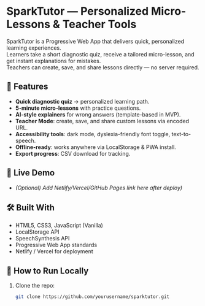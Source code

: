 # SparkTutor — Personalized Micro-Lessons & Teacher Tools

SparkTutor is a Progressive Web App that delivers quick, personalized learning experiences.  
Learners take a short diagnostic quiz, receive a tailored micro-lesson, and get instant explanations for mistakes.  
Teachers can create, save, and share lessons directly — no server required.

## 🌟 Features
- **Quick diagnostic quiz** → personalized learning path.
- **5-minute micro-lessons** with practice questions.
- **AI-style explainers** for wrong answers (template-based in MVP).
- **Teacher Mode**: create, save, and share custom lessons via encoded URL.
- **Accessibility tools**: dark mode, dyslexia-friendly font toggle, text-to-speech.
- **Offline-ready**: works anywhere via LocalStorage & PWA install.
- **Export progress**: CSV download for tracking.

## 🚀 Live Demo
- *(Optional) Add Netlify/Vercel/GitHub Pages link here after deploy)*

## 🛠 Built With
- HTML5, CSS3, JavaScript (Vanilla)
- LocalStorage API
- SpeechSynthesis API
- Progressive Web App standards
- Netlify / Vercel for deployment

## 📖 How to Run Locally
1. Clone the repo:
   ```bash
   git clone https://github.com/yourusername/sparktutor.git
